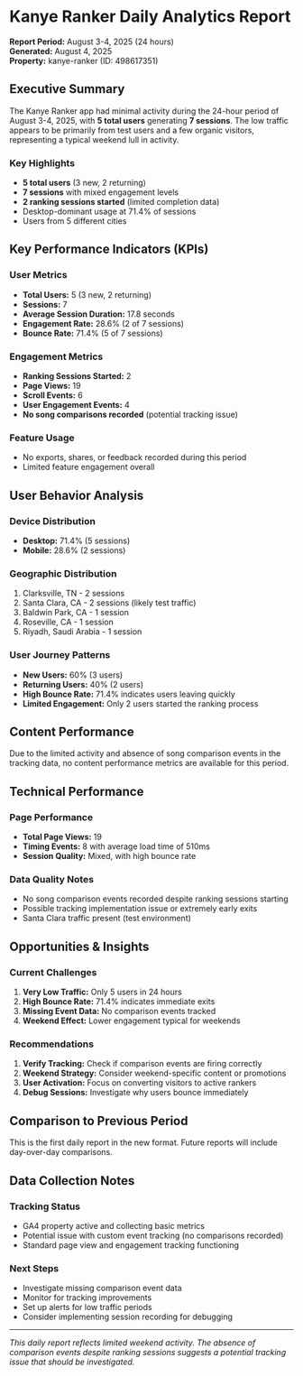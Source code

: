 # Kanye Ranker Daily Analytics Report
**Report Period:** August 3-4, 2025 (24 hours)  
**Generated:** August 4, 2025  
**Property:** kanye-ranker (ID: 498617351)

## Executive Summary

The Kanye Ranker app had minimal activity during the 24-hour period of August 3-4, 2025, with **5 total users** generating **7 sessions**. The low traffic appears to be primarily from test users and a few organic visitors, representing a typical weekend lull in activity.

### Key Highlights
- **5 total users** (3 new, 2 returning)
- **7 sessions** with mixed engagement levels
- **2 ranking sessions started** (limited completion data)
- Desktop-dominant usage at 71.4% of sessions
- Users from 5 different cities

## Key Performance Indicators (KPIs)

### User Metrics
- **Total Users:** 5 (3 new, 2 returning)
- **Sessions:** 7
- **Average Session Duration:** 17.8 seconds
- **Engagement Rate:** 28.6% (2 of 7 sessions)
- **Bounce Rate:** 71.4% (5 of 7 sessions)

### Engagement Metrics
- **Ranking Sessions Started:** 2
- **Page Views:** 19
- **Scroll Events:** 6
- **User Engagement Events:** 4
- **No song comparisons recorded** (potential tracking issue)

### Feature Usage
- No exports, shares, or feedback recorded during this period
- Limited feature engagement overall

## User Behavior Analysis

### Device Distribution
- **Desktop:** 71.4% (5 sessions)
- **Mobile:** 28.6% (2 sessions)

### Geographic Distribution
1. Clarksville, TN - 2 sessions
2. Santa Clara, CA - 2 sessions (likely test traffic)
3. Baldwin Park, CA - 1 session
4. Roseville, CA - 1 session  
5. Riyadh, Saudi Arabia - 1 session

### User Journey Patterns
- **New Users:** 60% (3 users)
- **Returning Users:** 40% (2 users)
- **High Bounce Rate:** 71.4% indicates users leaving quickly
- **Limited Engagement:** Only 2 users started the ranking process

## Content Performance

Due to the limited activity and absence of song comparison events in the tracking data, no content performance metrics are available for this period.

## Technical Performance

### Page Performance
- **Total Page Views:** 19
- **Timing Events:** 8 with average load time of 510ms
- **Session Quality:** Mixed, with high bounce rate

### Data Quality Notes
- No song comparison events recorded despite ranking sessions starting
- Possible tracking implementation issue or extremely early exits
- Santa Clara traffic present (test environment)

## Opportunities & Insights

### Current Challenges
1. **Very Low Traffic:** Only 5 users in 24 hours
2. **High Bounce Rate:** 71.4% indicates immediate exits
3. **Missing Event Data:** No comparison events tracked
4. **Weekend Effect:** Lower engagement typical for weekends

### Recommendations
1. **Verify Tracking:** Check if comparison events are firing correctly
2. **Weekend Strategy:** Consider weekend-specific content or promotions
3. **User Activation:** Focus on converting visitors to active rankers
4. **Debug Sessions:** Investigate why users bounce immediately

## Comparison to Previous Period

This is the first daily report in the new format. Future reports will include day-over-day comparisons.

## Data Collection Notes

### Tracking Status
- GA4 property active and collecting basic metrics
- Potential issue with custom event tracking (no comparisons recorded)
- Standard page view and engagement tracking functioning

### Next Steps
- Investigate missing comparison event data
- Monitor for tracking improvements
- Set up alerts for low traffic periods
- Consider implementing session recording for debugging

---
*This daily report reflects limited weekend activity. The absence of comparison events despite ranking sessions suggests a potential tracking issue that should be investigated.*